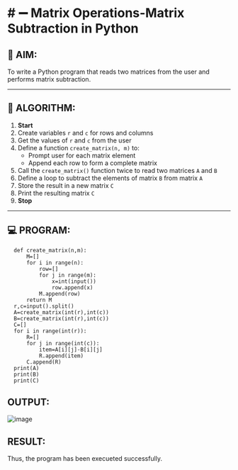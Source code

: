 # # ➖ Matrix Operations-Matrix Subtraction in Python

## 🎯 AIM:
To write a Python program that reads two matrices from the user and performs matrix subtraction.

---

## 🧠 ALGORITHM:

1. **Start**
2. Create variables `r` and `c` for rows and columns
3. Get the values of `r` and `c` from the user
4. Define a function `create_matrix(n, m)` to:
   - Prompt user for each matrix element
   - Append each row to form a complete matrix
5. Call the `create_matrix()` function twice to read two matrices `A` and `B`
6. Define a loop to subtract the elements of matrix `B` from matrix `A`
7. Store the result in a new matrix `C`
8. Print the resulting matrix `C`
9. **Stop**

---

## 💻 PROGRAM:
```
  def create_matrix(n,m):
      M=[]
      for i in range(n):
          row=[]
          for j in range(m):
              x=int(input())
              row.append(x)
          M.append(row)
      return M 
  r,c=input().split()
  A=create_matrix(int(r),int(c))
  B=create_matrix(int(r),int(c))
  C=[]
  for i in range(int(r)):
      R=[]
      for j in range(int(c)):
          item=A[i][j]-B[i][j]
          R.append(item)
      C.append(R)
  print(A)
  print(B)
  print(C)
```

## OUTPUT:
![image](https://github.com/user-attachments/assets/e9eedd6b-c66e-4823-9742-4bc4d71eb214)

## RESULT:
Thus, the program has been execueted successfully.
